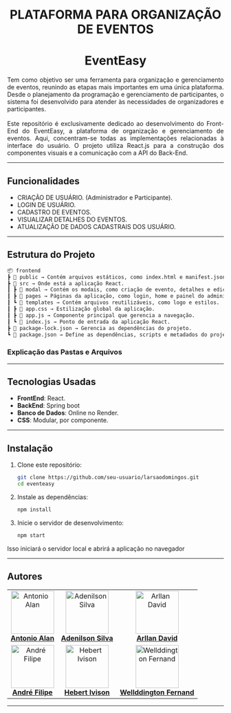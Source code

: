<div align="center">

# **PLATAFORMA PARA ORGANIZAÇÃO DE EVENTOS** 
# EventEasy


</div>

<p align="justify">
Tem como objetivo ser uma ferramenta para organização e gerenciamento de eventos, reunindo as etapas mais importantes em uma única plataforma. Desde o planejamento da programação e gerenciamento de participantes, o sistema foi desenvolvido para atender às necessidades de organizadores e participantes.
    <br><br>
Este repositório é exclusivamente dedicado ao desenvolvimento do Front-End do EventEasy, a plataforma de organização e gerenciamento de eventos. Aqui, concentram-se todas as implementações relacionadas à interface do usuário. O projeto utiliza React.js para a construção dos componentes visuais e a comunicação com a API do Back-End.
</p>

<hr/>

## **Funcionalidades**

- CRIAÇÃO DE USUÁRIO. (Administrador e Participante).
- LOGIN DE USUÁRIO.
- CADASTRO DE EVENTOS.
- VISUALIZAR DETALHES DO EVENTOS.
- ATUALIZAÇÃO DE DADOS CADASTRAIS DOS USUÁRIO.

<hr/>

## **Estrutura do Projeto**

```bash
📦 frontend
┣ 📂 public → Contém arquivos estáticos, como index.html e manifest.json.
┣ 📂 src → Onde está a aplicação React.
┃ ┣ 📂 modal → Contém os modais, como criação de evento, detalhes e edição.
┃ ┣ 📂 pages → Páginas da aplicação, como login, home e painel do administrador.
┃ ┗ 📂 templates → Contém arquivos reutilizáveis, como logo e estilos.
┃ ┣ 📜 app.css → Estilização global da aplicação.
┃ ┣ 📜 app.js → Componente principal que gerencia a navegação.
┃ ┗ 📜 index.js → Ponto de entrada da aplicação React.
┣ 📜 package-lock.json → Gerencia as dependências do projeto.
┗ 📜 package.json → Define as dependências, scripts e metadados do projeto.
```
### Explicação das Pastas e Arquivos
<hr/>

## **Tecnologias Usadas** 
- **FrontEnd**: React.
- **BackEnd**: Spring boot
- **Banco de Dados**: Online no Render.
- **CSS**: Modular, por componente.

<hr/>

## **Instalação**

<p align="justify">

1. Clone este repositório:
    ```bash
    git clone https://github.com/seu-usuario/larsaodomingos.git
    cd eventeasy
    ```

2. Instale as dependências:
    ```bash
    npm install
    ```

3. Inicie o servidor de desenvolvimento:
    ```bash
    npm start
    ```

Isso iniciará o servidor local e abrirá a aplicação no navegador

</p>
<hr/>

## Autores

<table align="center">
  <tr>
    <td align="center">
      <a href="https://github.com/farias-alan" target="_blank">
        <img src="https://avatars.githubusercontent.com/u/131487024?v=4" alt="Antonio Alan" width="100"><br>
        <strong>Antonio Alan</strong>
      </a>
    </td>
    <td align="center">
      <a href="https://github.com/Adenilson666" target="_blank">
        <img src="https://avatars.githubusercontent.com/u/113057115?v=4" alt="Adenilson Silva" width="100"><br>
        <strong>Adenilson Silva</strong>
      </a>
    </td>
    <td align="center">
      <a href="https://github.com/arllandavid" target="_blank">
        <img src="https://avatars.githubusercontent.com/u/15571755?v=4" alt="Arllan David" width="100"><br>
        <strong>Arllan David</strong>
      </a>
    </td>
  </tr>
  <tr>
    <td align="center">
      <a href="https://github.com/Andrefgr24" target="_blank">
        <img src="https://avatars.githubusercontent.com/u/116861543?v=4" alt="André Filipe" width="100"><br>
        <strong>André Filipe</strong>
      </a>
    </td>
    <td align="center">
      <a href="https://github.com/account" target="_blank">
        <img src="https://avatars.githubusercontent.com/u/119441082?v=4" alt="Hebert Ivison" width="100"><br>
        <strong>Hebert Ivison</strong>
      </a>
    </td>
    <td align="center">
      <a href="https://github.com/wellddingtonguedes" target="_blank">
        <img src="https://avatars.githubusercontent.com/u/148160705?v=4" alt="Wellddington Fernand" width="100"><br>
        <strong>Wellddington Fernand</strong>
      </a>
    </td>
  </tr>
</table>
<hr/>
